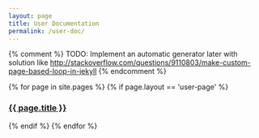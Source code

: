 ```yaml
---
layout: page
title: User Documentation
permalink: /user-doc/
---
```


{% comment %} TODO: Implement an automatic generator later with solution like http://stackoverflow.com/questions/9110803/make-custom-page-based-loop-in-jekyll {% endcomment %}

{% for page in site.pages %}
  {% if page.layout == 'user-page' %}  
    <h3><a href="{{ page.url }}">{{ page.title }}</a></h3>
  {% endif %}
{% endfor %}
